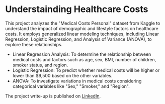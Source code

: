 # Understainding Healthcare Costs
This project analyzes the "Medical Costs Personal" dataset from Kaggle to understand the impact of demographic and lifestyle factors on healthcare costs. It employs generalized linear modeling techniques, including Linear Regression, Logistic Regression, and Analysis of Variance (ANOVA), to explore these relationships.
- Linear Regression Analysis: To determine the relationship between medical costs and factors such as age, sex, BMI, number of children, smoker status, and region.
- Logistic Regression: To predict whether medical costs will be higher or lower than $9,500 based on the other variables.
- ANOVA: To investigate variations in medical costs considering categorical variables like "Sex," "Smoker," and "Region".

The project write-up is published on [LinkedIn](https://www.linkedin.com/in/gaelmotahernandez/details/projects/1731117659564/single-media-viewer/?profileId=ACoAAD0sr1oBRU-g7rHenPy0sFhxgU6vSvExSdU).
